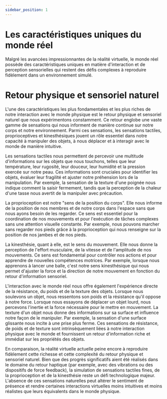 ```yaml
---
sidebar_position: 1
---
```


# Les caractéristiques uniques du monde réel

Malgré les avancées impressionnantes de la réalité virtuelle, le monde réel possède des caractéristiques uniques en matière d'interaction et de perception sensorielles qui restent des défis complexes à reproduire fidèlement dans un environnement simulé.

# Retour physique et sensoriel naturel

L'une des caractéristiques les plus fondamentales et les plus riches de notre interaction avec le monde physique est le retour physique et sensoriel naturel que nous expérimentons constamment. Ce retour englobe une vaste gamme de sensations qui nous informent de manière continue sur notre corps et notre environnement. Parmi ces sensations, les sensations tactiles, proprioceptives et kinesthésiques jouent un rôle essentiel dans notre capacité à manipuler des objets, à nous déplacer et à interagir avec le monde de manière intuitive.

Les sensations tactiles nous permettent de percevoir une multitude d'informations sur les objets que nous touchons, telles que leur température, leur rugosité, leur douceur, leur humidité et la pression exercée sur notre peau. Ces informations sont cruciales pour identifier les objets, évaluer leur fragilité et ajuster notre préhension lors de la manipulation. Par exemple, la sensation de la texture d'une poignée nous indique comment la saisir fermement, tandis que la perception de la chaleur d'une tasse nous avertit de la manipuler avec précaution.

La proprioception est notre "sens de la position du corps". Elle nous informe de la position de nos membres et de notre corps dans l'espace sans que nous ayons besoin de les regarder. Ce sens est essentiel pour la coordination de nos mouvements et pour l'exécution de tâches complexes sans une attention visuelle constante. Par exemple, nous pouvons marcher sans regarder nos pieds grâce à la proprioception qui nous renseigne sur la position de nos jambes et de nos pieds.

La kinesthésie, quant à elle, est le sens du mouvement. Elle nous donne la perception de l'effort musculaire, de la vitesse et de l'amplitude de nos mouvements. Ce sens est fondamental pour contrôler nos actions et pour apprendre de nouvelles compétences motrices. Par exemple, lorsque nous apprenons à lancer une balle, c'est notre sens kinesthésique qui nous permet d'ajuster la force et la direction de notre mouvement en fonction du retour d'information sensoriel.

L'interaction avec le monde réel nous offre également l'expérience directe de la résistance, du poids et de la texture des objets. Lorsque nous soulevons un objet, nous ressentons son poids et la résistance qu'il oppose à notre force. Lorsque nous essayons de déplacer un objet lourd, nous percevons l'inertie et la force nécessaire pour le mettre en mouvement. La texture d'un objet nous donne des informations sur sa surface et influence notre façon de le manipuler. Par exemple, la sensation d'une surface glissante nous incite à une prise plus ferme. Ces sensations de résistance, de poids et de texture sont intrinsèquement liées à notre interaction physique avec le monde et fournissent un retour d'information riche et immédiat sur les propriétés des objets.

En comparaison, la réalité virtuelle actuelle peine encore à reproduire fidèlement cette richesse et cette complexité du retour physique et sensoriel naturel. Bien que des progrès significatifs aient été réalisés dans le domaine du retour haptique (par exemple, avec des vibrations ou des dispositifs de force feedback), la simulation de sensations tactiles fines, de la proprioception et de la kinesthésie reste un défi technologique majeur. L'absence de ces sensations naturelles peut altérer le sentiment de présence et rendre certaines interactions virtuelles moins intuitives et moins réalistes que leurs équivalents dans le monde physique.
